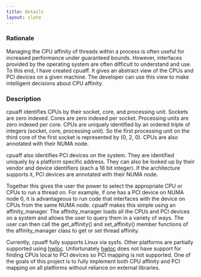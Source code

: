 ```yaml
---
title: Details
layout: slate
---
```


### Rationale

Managing the CPU affinity of threads within a process is often useful for increased performance under guaranteed bounds.  However, interfaces provided by the operating system are often difficult to understand and use.  To this end, I have created cpuaff.  It gives an abstract view of the CPUs and PCI devices on a given machine.  The developer can use this view to make intelligent decisions about CPU affinity.

### Description

cpuaff identifies CPUs by their socket, core, and processing unit.  Sockets are zero indexed.  Cores are zero indexed per socket.  Processing units are zero indexed per core.  CPUs are uniquely identified by an ordered triple of integers (socket, core, processing unit).  So the first processing unit on the third core of the first socket is represented by (0, 2, 0).  CPUs are also annotated with their NUMA node.

cpuaff also identifies PCI devices on the system.  They are identified uniquely by a platform specific address.  They can also be looked up by their vendor and device identifiers (each a 16 bit integer).  If the architecture supports it, PCI devices are annotated with their NUMA node.

Together this gives the user the power to select the appropriate CPU or CPUs to run a thread on.  For example, if one has a PCI device on NUMA node 0, it is advantageous to run code that interfaces with the device on CPUs from the same NUMA node.  cpuaff makes this simple using an affinity\_manager.  The affinity\_manager loads all the CPUs and PCI devices on a system and allows the user to query them in a variety of ways.  The user can then call the get\_affinity() and set\_affinity() member functions of the affinity\_manager class to get or set thread affinity.

Currently, cpuaff fully supports Linux via sysfs.  Other platforms are partially supported using [hwloc](http://www.open-mpi.org/projects/hwloc).  Unfortunately [hwloc](http://www.open-mpi.org/projects/hwloc) does not have support for finding CPUs local to PCI devices so PCI mapping is not supported.  One of the goals of this project is to fully implement both CPU affinity and PCI mapping on all platforms without reliance on external libraries.
